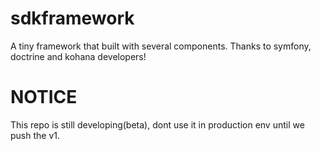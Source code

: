 # sdkframework
A tiny framework that built with several components. Thanks to symfony, doctrine and kohana developers!

# NOTICE

This repo is still developing(beta), dont use it in production env until we push the v1.
